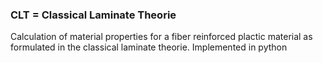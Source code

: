 ### CLT = Classical Laminate Theorie ###
Calculation of material properties for a fiber reinforced plactic material as formulated in the classical laminate theorie.
Implemented in python
